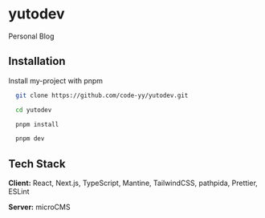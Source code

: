 
# yutodev

Personal Blog

## Installation

Install my-project with pnpm

```bash
  git clone https://github.com/code-yy/yutodev.git

  cd yutodev

  pnpm install

  pnpm dev
```
    

## Tech Stack

**Client:** React, Next.js, TypeScript, Mantine, TailwindCSS, pathpida, Prettier, ESLint

**Server:** microCMS

